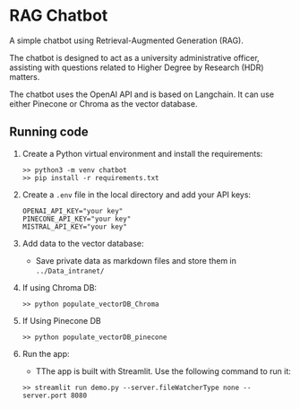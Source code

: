 # RAG Chatbot
A simple chatbot using Retrieval-Augmented Generation (RAG).

The chatbot is designed to act as a university administrative officer, assisting with questions related to Higher Degree by Research (HDR) matters.

The chatbot uses the OpenAI API and is based on Langchain. It can use either Pinecone or Chroma as the vector database.

## Running code
1. Create a Python virtual environment and install the requirements:
    ```
    >> python3 -m venv chatbot
    >> pip install -r requirements.txt
    ```
2. Create a `.env` file in the local directory and add your API keys:
   ```
   OPENAI_API_KEY="your key"
   PINECONE_API_KEY="your key"
   MISTRAL_API_KEY="your key"
   ```
3. Add data to the vector database:
   - Save private data as markdown files and store them in `../Data_intranet/`
4. If using Chroma DB:
    ```
    >> python populate_vectorDB_Chroma
    ```

5. If Using Pinecone DB
    ```
    >> python populate_vectorDB_pinecone
    ```

6. Run the app: 
   - TThe app is built with Streamlit. Use the following command to run it: 
    ```
    >> streamlit run demo.py --server.fileWatcherType none --server.port 8080
    ```

